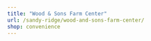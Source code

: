 ```yaml
---
title: "Wood & Sons Farm Center"
url: /sandy-ridge/wood-and-sons-farm-center/
shop: convenience
---
```

